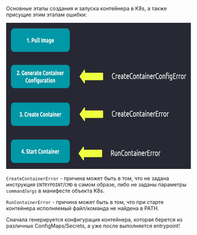 Основные этапы создания и запуска контейнера в K8s, а также присущие этим этапам ошибки:

<img src="image.png" width="800" height="400"><br>

`CreateContainerError` - причина может быть в том, что не задана инструкция  `ENTRYPOINT`/`CMD` в самом образе, либо не заданы параметры `command`/`args` в манифесте объекта K8s.

`RunContainerError` - причина может быть в том, что при старте контейнера исполняемый файл/команда не найдена в PATH.

Сначала генерируется конфигурация контейнера, которая берется из различных ConfigMaps/Secrets, а уже после выполняется entrypoint!